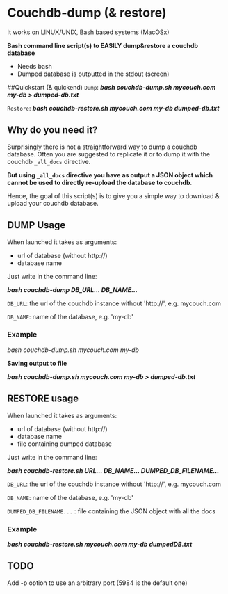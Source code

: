Couchdb-dump (& restore)
============

It works on LINUX/UNIX, Bash based systems (MacOSx)

**Bash command line script(s) to EASILY dump&restore a couchdb database**

 * Needs bash
 * Dumped database is outputted in the stdout (screen)


##Quickstart (& quickend)
`Dump`: ***bash couchdb-dump.sh mycouch.com my-db > dumped-db.txt***

`Restore`: ***bash couchdb-restore.sh mycouch.com my-db dumped-db.txt***


## Why do you need it?
Surprisingly there is not a straightforward way to dump a couchdb database. Often you are suggested to replicate it or to dump it with the couchdb `_all_docs` directive.

**But using `_all_docs` directive you have as output a JSON object which cannot be used to directly re-upload the database to couchdb**.

Hence, the goal of this script(s) is to give you a simple way to download & upload your couchdb database.


## DUMP Usage

When launched it takes as arguments:

* url of database (without http://)
* database name

Just write in the command line:

***bash couchdb-dump DB_URL... DB_NAME...***

  `DB_URL`: the url of the couchdb instance without 'http://', e.g. mycouch.com

  `DB_NAME`: name of the database, e.g. 'my-db'


### Example

*bash couchdb-dump.sh mycouch.com my-db*

**Saving output to file**

***bash couchdb-dump.sh mycouch.com my-db > dumped-db.txt***


## RESTORE usage

When launched it takes as arguments:

* url of database (without http://)
* database name
* file containing dumped database

Just write in the command line:

***bash couchdb-restore.sh URL... DB_NAME... DUMPED_DB_FILENAME...***

  `DB_URL`: the url of the couchdb instance without 'http://', e.g. mycouch.com
  
  `DB_NAME`: name of the database, e.g. 'my-db'

  `DUMPED_DB_FILENAME...` : file containing the JSON object with all the docs



### Example

***bash couchdb-restore.sh mycouch.com my-db dumpedDB.txt***



## TODO
Add -p option to use an arbitrary port (5984 is the default one)
